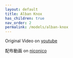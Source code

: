 ```yaml
---
layout: default
title: Alban Knox
has_children: true
nav_order: 2
permalink: /models/alban-knox
---
```


Original Video on [youtube](https://youtu.be/IfDjvm9hm04)

配布動画 on [niconico](https://www.nicovideo.jp/watch/sm40875797)
